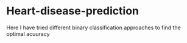 # Heart-disease-prediction
Here I have tried different binary classification approaches to find the optimal acuuracy
